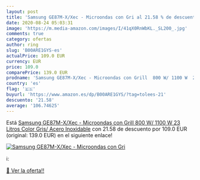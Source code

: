```yaml
---
layout: post
title: 'Samsung GE87M-X/Xec - Microondas con Gri al 21.58 % de descuento'
date: 2020-08-24 05:03:31
image: 'https://m.media-amazon.com/images/I/41qX0RnWbKL._SL200_.jpg'
comments: true
category: ofertas
author: ring
slug: 'B00ARE1GYS-es'
actualPrice: 109.0 EUR
currency: EUR
price: 109.0
comparePrice: 139.0 EUR
prodname: 'Samsung GE87M-X/Xec - Microondas con Grill  800 W/ 1100 W  23 Litros  Color Gris/ Acero Inoxidable'
country: 'es'
flag: '🇪🇸'
buyurl: 'https://www.amazon.es/dp/B00ARE1GYS/?tag=tolees-21'
descuento: '21.58'
average: '106.74625'
---
```


Está [Samsung GE87M-X/Xec - Microondas con Grill  800 W/ 1100 W  23 Litros  Color Gris/ Acero Inoxidable](https://www.amazon.es/dp/B00ARE1GYS/?tag=tolees-21) con 21.58 de descuento por 109.0 EUR (original: 139.0 EUR) en el siguiente enlace!

[![Samsung GE87M-X/Xec - Microondas con Gri](https://m.media-amazon.com/images/I/41qX0RnWbKL._SL200_.jpg)](https://www.amazon.es/dp/B00ARE1GYS/?tag=tolees-21)

ℹ️:


[🛒 Ver la oferta!!](https://www.amazon.es/dp/B00ARE1GYS/?tag=tolees-21)
